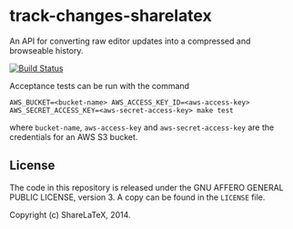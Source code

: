 track-changes-sharelatex
========================

An API for converting raw editor updates into a compressed and browseable history.

[![Build Status](https://travis-ci.org/sharelatex/track-changes-sharelatex.png?branch=master)](https://travis-ci.org/sharelatex/track-changes-sharelatex)

Acceptance tests can be run with the command
```
AWS_BUCKET=<bucket-name> AWS_ACCESS_KEY_ID=<aws-access-key> AWS_SECRET_ACCESS_KEY=<aws-secret-access-key> make test
```
where `bucket-name`, `aws-access-key` and `aws-secret-access-key` are the credentials for an AWS S3 bucket.




License
-------

The code in this repository is released under the GNU AFFERO GENERAL PUBLIC LICENSE, version 3. A copy can be found in the `LICENSE` file.

Copyright (c) ShareLaTeX, 2014.
